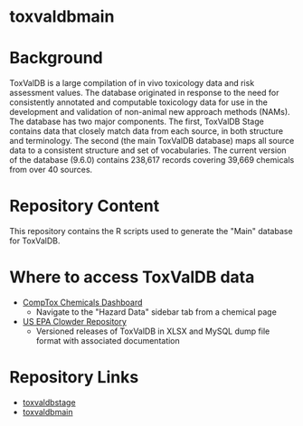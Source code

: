 # toxvaldbmain

# Background
ToxValDB is a large compilation of in vivo toxicology data and risk assessment values. The database originated in response to the need for consistently annotated and computable toxicology data for use in the development and validation of non-animal new approach methods (NAMs). The database has two major components. The first, ToxValDB Stage contains data that closely match data from each source, in both structure and terminology. The second (the main ToxValDB database) maps all source data to a consistent structure and set of vocabularies. The current version of the database (9.6.0) contains 238,617 records covering 39,669 chemicals from over 40 sources.

# Repository Content
This repository contains the R scripts used to generate the "Main" database for ToxValDB.

# Where to access ToxValDB data

 - [CompTox Chemicals Dashboard](https://comptox.epa.gov/dashboard/)
	 - Navigate to the "Hazard Data" sidebar tab from a chemical page
- [US EPA Clowder Repository](https://clowder.edap-cluster.com/datasets/61147fefe4b0856fdc65639b#folderId=62e184ebe4b055edffbfc22b)
	- Versioned releases of ToxValDB in XLSX and MySQL dump file format with associated documentation

# Repository Links
- [toxvaldbstage](https://github.com/usepa/toxval_stage)
- [toxvaldbmain](https://github.com/usepa/toxvaldbmain/)
